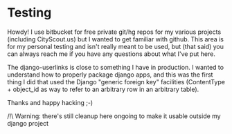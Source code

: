 # Testing

Howdy!  I use bitbucket for free private git/hg repos for my various
projects (including CityScout.us) but I wanted to get familiar with
github. This area is for my personal testing and isn't really meant to
be used, but (that said) you can always reach me if you have any
questions about what I've put here.


The django-userlinks is close to something I have in production. I
wanted to understand how to properly package django apps, and this was
the first thing I did that used the Django "generic foreign key"
facilities (ContentType + object_id as way to refer to an arbitrary
row in an arbitrary table).

Thanks and happy hacking  ;-)

/!\  Warning: there's still cleanup here ongoing to make it
usable outside my django project

